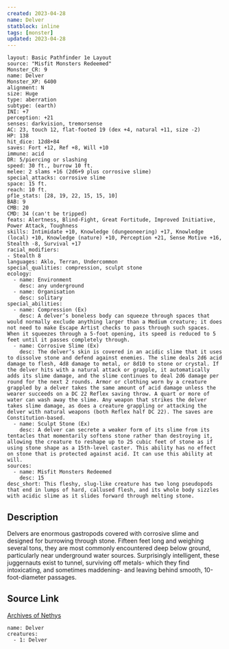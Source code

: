 ```yaml
---
created: 2023-04-28
name: Delver
statblock: inline
tags: [monster]
updated: 2023-04-28
---
```

```statblock
layout: Basic Pathfinder 1e Layout
source: "Misfit Monsters Redeemed"
Monster_CR: 9
name: Delver
Monster_XP: 6400
alignment: N
size: Huge
type: aberration
subtype: (earth)
INI: +7
perception: +21
senses: darkvision, tremorsense
AC: 23, touch 12, flat-footed 19 (dex +4, natural +11, size -2)
HP: 138
hit_dice: 12d8+84
saves: Fort +12, Ref +8, Will +10
immune: acid
DR: 5/piercing or slashing
speed: 30 ft., burrow 10 ft.
melee: 2 slams +16 (2d6+9 plus corrosive slime)
special_attacks: corrosive slime
space: 15 ft.
reach: 10 ft.
pf1e_stats: [28, 19, 22, 15, 15, 10]
BAB: 9
CMB: 20
CMD: 34 (can't be tripped)
feats: Alertness, Blind-Fight, Great Fortitude, Improved Initiative, Power Attack, Toughness
skills: Intimidate +10, Knowledge (dungeoneering) +17, Knowledge (local) +10, Knowledge (nature) +10, Perception +21, Sense Motive +16, Stealth -8, Survival +17
racial_modifiers:
- Stealth 8
languages: Aklo, Terran, Undercommon
special_qualities: compression, sculpt stone
ecology:
  - name: Environment
    desc: any underground
  - name: Organisation
    desc: solitary
special_abilities:
  - name: Compression (Ex)
    desc: A delver’s boneless body can squeeze through spaces that would normally exclude anything larger than a Medium creature; it does not need to make Escape Artist checks to pass through such spaces. When it squeezes through a 5-foot opening, its speed is reduced to 5 feet until it passes completely through.
  - name: Corrosive Slime (Ex)
    desc: The delver’s skin is covered in an acidic slime that it uses to dissolve stone and defend against enemies. The slime deals 2d6 acid damage to flesh, 4d8 damage to metal, or 8d10 to stone or crystal. If the delver hits with a natural attack or grapple, it automatically adds its slime damage, and the slime continues to deal 2d6 damage per round for the next 2 rounds. Armor or clothing worn by a creature grappled by a delver takes the same amount of acid damage unless the wearer succeeds on a DC 22 Reflex saving throw. A quart or more of water can wash away the slime. Any weapon that strikes the delver takes slime damage, as does a creature grappling or attacking the delver with natural weapons (both Reflex half DC 22). The saves are Constitution-based.
  - name: Sculpt Stone (Ex)
    desc: A delver can secrete a weaker form of its slime from its tentacles that momentarily softens stone rather than destroying it, allowing the creature to reshape up to 25 cubic feet of stone as if using stone shape as a 15th-level caster. This ability has no effect on stone that is protected against acid. It can use this ability at will.
sources:
  - name: Misfit Monsters Redeemed
    desc: 15
desc_short: This fleshy, slug-like creature has two long pseudopods that end in lumps of hard, callused flesh, and its whole body sizzles with acidic slime as it slides forward through melting stone.
```
## Description
Delvers are enormous gastropods covered with corrosive slime and designed for burrowing through stone. Fifteen feet long and weighing several tons, they are most commonly encountered deep below ground, particularly near underground water sources. Surprisingly intelligent, these juggernauts exist to tunnel, surviving off metals- which they find intoxicating, and sometimes maddening- and leaving behind smooth, 10-foot-diameter passages.
## Source Link
[Archives of Nethys](https://aonprd.com/MonsterDisplay.aspx?ItemName=Delver)
```encounter-table
name: Delver
creatures:
  - 1: Delver
```
